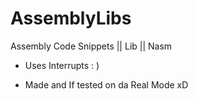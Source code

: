# AssemblyLibs
Assembly Code Snippets || Lib || Nasm


 - Uses Interrupts : )
 
 - Made and If tested on da Real Mode xD
